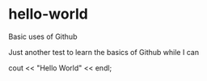 # hello-world
Basic uses of Github

Just another test to learn the basics of Github while I can

cout << "Hello World" << endl;
